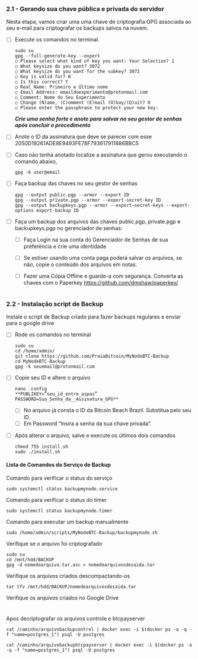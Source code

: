 ### 2.1 - Gerando sua chave pública e privada do servidor

Nesta etapa, vamos criar uma uma chave de criptografia GPG associada ao seu e-mail para criptografar os backups salvos na nuvem. 

- [ ] Execute os comandos no terminal. 
  ```
  sudo su
  gpg --full-generate-key --expert
  ○ Please select what kind of key you want: Your Selection? 1
  ○ What keysize do you want? 3072
  ○ What keysize do you want for the subkey? 3072
  ○ Key is valid for? 0 
  ○ Is this correct? Y
  ○ Real Name: Primeiro e Último nome
  ○ Email Address: emaildoexperimento@protonmail.com
  ○ Comment: Nome do Seu Experimento
  ○ Change (N)ame, (C)omment (E)mail (O)kay/(Q)uit? O
  ○ Please enter the passphrase to protect your new key: 
  ```
  ***Crie uma senha forte e anote para salvar no seu gestor de senhas após concluir o procedimento***
  
   
- [ ] Anote o ID da assinatura que deve se parecer com esse 2050D19261ADE8E9493FE78F793617911886BBC5

- [ ] Caso não tenha anotado localize a assinatura que gerou executando o comando abaixo, 
  ```
  gpg -k user@email
  ```
  
- [ ] Faça backup das chaves no seu gestor de senhas
  ```
  gpg --output public.pgp --armor --export ID
  gpg --output private.pgp --armor --export-secret-key ID
  gpg --output backupkeys.pgp --armor --export-secret-keys --export-options export-backup ID
  ```

- [ ] Faça um backup dos arquivos das chaves public.pgp, private.pgp e  backupkeys.pgp no gerenciador de senhas:  
  	- [ ] Faça Login na sua conta do Gerenciador de Senhas de sua preferência e crie uma identidade 
  	- [ ] Se estiver usando uma conta paga poderá salvar os arquivos, se não, copie o conteúdo dos arquivos em notas. 
  	- [ ] Fazer uma Cópia Offline e guarde-a com segurança. Converta as chaves com o Paperkey https://github.com/dmshaw/paperkey/ 



#

### 2.2 - Instalação script de Backup
Instale o script de Backup criado para fazer backups regulares e enviar para o google drive
  
  - [ ] Rode os comandos no terminal
	```
	sudo su
	cd /home/admin/
	git clone https://github.com/PraiaBitcoin/MyNodeBTC-Backup
	cd MyNodeBTC-Backup
	gpg -k seuemail@protonmail.com
	```
  - [ ] Copie seu ID e altere o arquivo  
	```
	nano .config 
	**PUBLIKEY=”seu_id_entre_aspas”
	PASSWORD=Sua_Senha_da__Assinatura_GPG**
	```
	- [ ] No arquivo já consta o ID da Bitcoin Beach Brazil. Substitua pelo
	seu ID.
	- [ ] Em Password “Insira a senha da sua chave privada”. 

  - [ ] Após alterar o arquivo, salve e execute os últimos dois comandos
	```
	chmod 755 install.sh
	sudo ./install.sh
	```


#### Lista de Comandos do Serviço de Backup
Comando para verificar o status do serviço
```
sudo systemctl status backupmynode.service
```

Comando para verificar o status do timer
```
sudo systemctl status backupmynode.timer
```

Comando para executar um backup manualmente 
```
sudo /home/admin/scripts/MyNodeBTC-Backup/backupmynode.sh
```

Verifique se o arquivo foi criptografado
```
sudo su
cd /mnt/hdd/BACKUP
gpg -d nomedoarquivo.tar.asc > nomedearquivosdesaida.tar
```

Verifique os arquivos criados descompactando-os
```
tar tfv /mnt/hdd/BACKUP/nomedearquivosdesaida.tar
```

Verifique os arquivos criados no Google Drive

#

Apos decriptografar os arquivos controle e btcpayserver
```
cat /caminho/arquivobackupcontrol | docker exec -i $(docker ps -a -q -f "name=postgres_1") psql -U postgres

cat /caminho/arquivobackupbtcpayserver | docker exec -i $(docker ps -a -q -f "name=postgres_1") psql -U postgres
```
